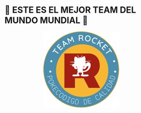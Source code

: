 # :beer: ESTE ES EL MEJOR TEAM DEL MUNDO MUNDIAL :beer:

<p align="center"> <img src="https://github.com/GitTeamRocket/inventario/blob/master/pictures/Logo.png"/> </p>
